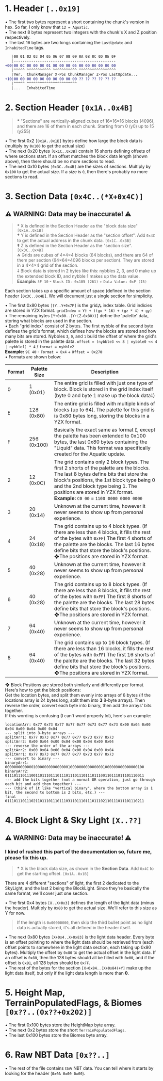 # __**1. Header `[..0x19]`**__  
• The first two bytes represent a short containing the chunk's version in hex. So far, I only know that `12 = Aquatic`.  
• The next 8 bytes represent two integers with the chunk's X and Z position respectively.  
• The last 16 bytes are two longs containing the `LastUpdate` and `InhabitedTime` tags.  
  
```diff
   |00 01 02 03 04 05 06 07 08 09 0A 0B 0C 0D 0E 0F
   |-----------------------------------------------
+00|00 0C 00 00 00 01 00 00 00 05 00 00 00 00 00 00
   |^^^^^ ^^^^^^^^^^^ ^^^^^^^^^^^ ^^^^^^^^^^^^^^^^^
   |Ver.  ChunkManager X-Pos ChunkManager Z-Pos LastUpdate...
+10|00 00 00 00 00 00 00 00 00 00 ?? ?? ?? ?? ?? ??
   |^^^^^ ^^^^^^^^^^^^^^^^^^^^^^^
   |...   InhabitedTime
```  
# __**2. Section Header `[0x1A..0x4B]`**__  
> **\*** "Sections" are vertically-aligned cubes of 16×16×16 blocks (4096), and there are 16 of them in each chunk. Starting from 0 (y0) up to 15 (y255)  
  
• The first 0x2 `[0x1A..0x1B]` bytes define how large the block data is (multiply by `0x100` to get the actual size)  
• The next 0x20 bytes `[0x1C..0x3B]` contain 16 shorts defining offsets of where sections start. If an offset matches the block data length (shown above), then there should be no more sections to read.  
• The next 0x10 bytes `[0x3C..0x4B]` are the sizes of sections. Multiply by `0x100` to get the actual size. If a size is `0`, then there's probably no more sections to read.  
# __**3. Section Data `[0x4C..(*X+0x4C)]`**__  
## ⚠️ **WARNING:** Data may be inaccurate! ⚠️  
> **\*** X is defined in the Section Header as the "block data size" `[0x1A..0x1B]`  
> **†** Y is defined in the Section Header as the "section offset". Add `0x4C` to get the actual address in the chunk data. `[0x1C..0x3B]`  
> **‡** Z is defined in the Section Header as the "section size". `[0x3C..0x4B]`  
> **⁂** Grids are cubes of 4×4×4 blocks (64 blocks), and there are 64 of them per section (64×64=4096 blocks per section). They are stored in a 4×4×4 grid of the section.  
> **⸸** Block data is stored in 2 bytes like this: nybbles 2, 3, and 0 make up the extended block ID, and nybble 1 makes up the data value.  
> **Example:** `5F 10` - `Block ID: 0x105 (261)` + `Data Value: 0xF (15)`  
  
Each section takes up a specific amount of space (defined in the section header `[0x3C..0x4B]`. We will document just a single section for simplicity.  
  
• The first 0x80 bytes `[†Y..Y+0x7F]` is the grid`⁂` index table. Grid indicies are stored in YZX format. `gridIndex = Y† + ((gx * 16) + (gz * 4) + gy)`  
• The remaining bytes `[Y+0x80..(Y+(Z-0x80))]` define the 'palette' data, storing what blocks are used in the section.  
• Each "grid index" consist of 2 bytes. The first nybble of the second byte defines the grid's format, which defines how the blocks are stored and how many bits are stored. Nybbles `3`, `0`, and `1` build the offset of where the grid's palette is stored in the palette data. `offset = (nybble3 << 8 | nybble0 << 4 | nybble1) * 4` / `format = nybble2`  
**Example:** `9C 40` - `Format = 0x4` + `Offset = 0x270`  
• Formats are shown below:  

| Format | Palette Size | Description |
| --- | --- | --- |
| 0 | 1 (0x01) | The entire grid is filled with just one type of block. Block is stored in the grid index itself (byte 0 and byte 1 make up the block data⸸) |
| E | 128 (0x80) | The entire grid is filled with multiple kinds of blocks (up to 64). The palette for this grid is is 0x80 bytes long, storing the blocks in a YZX format.   |
| F | 256 (0x100) | Basically the exact same as format `E`, except the palette has been extended to 0x100 bytes, the last 0x80 bytes containing the "Liquid" data. This format was specifically created for the Aquatic update. |
| 2 | 12 (0x0C) | The grid contains only 2 block types. The first 2 shorts of the palette are the blocks. The last 8 bytes define bits that store the block's positions, the 1st block type being 0 and the 2nd block type being 1. The positions are stored in YZX format. **Example:** `C0 00` = `1100 0000 0000 0000` |
| 3 | 20 (0x14) | Unknown at the current time, however it never seems to show up from personal experience. |
| 4 | 24 (0x18) | The grid contains up to 4 block types. (If there are less than 4 blocks, it fills the rest of the bytes with `0xFF`) The first 4 shorts of the palette are the blocks. The last 16 bytes define bits that store the block's positions. ❖The positions are stored in YZX format. |
| 5 | 40 (0x28) | Unknown at the current time, however it never seems to show up from personal experience. |
| 6 | 40 (0x28) | The grid contains up to 8 block types. (If there are less than 8 blocks, it fills the rest of the bytes with `0xFF`) The first 8 shorts of the palette are the blocks. The last 28 bytes define bits that store the block's positions. ❖The positions are stored in YZX format. |
| 7 | 64 (0x40) | Unknown at the current time, however it never seems to show up from personal experience. |
| 8 | 64 (0x40) | The grid contains up to 16 block types. (If there are less than 16 blocks, it fills the rest of the bytes with `0xFF`) The first 16 shorts of the palette are the blocks. The last 32 bytes define bits that store the block's positions. ❖The positions are stored in YZX format. |  
  
❖ Block Positions are stored both similarly and differently per format. Here's how to get the block positions:  
Get the location bytes, and split them evenly into arrays of 8 bytes (if the locations array is 24 bytes long, split them into **3** 8-byte arrays). Then reverse the order, convert each byte into binary, then add the arrays' bits together.  
If this wording is confusing (I can't word properly lol), here's an example:  
```
locationArr: 0x77 0x73 0x77 0x77 0x77 0x73 0x77 0x73 0x00 0x04 0x00 0x04 0x00 0x04 0x00 0x04
--- split into 8-byte arrays ---
splitArr1: 0x77 0x73 0x77 0x77 0x77 0x73 0x77 0x73
splitArr2: 0x00 0x04 0x00 0x04 0x00 0x04 0x00 0x04
--- reverse the order of the arrays ---
splitArr2: 0x00 0x04 0x00 0x04 0x00 0x04 0x00 0x04
splitArr1: 0x77 0x73 0x77 0x77 0x77 0x73 0x77 0x73
--- convert to binary ---
binaryArr1: 0000000000000100000000000000010000000000000001000000000000000100
binaryArr2: 0111011101110011011101110111011101110111011100110111011101110011
--- add the bits together (not a normal OR operation, just go through each bit and add them together) ---
--- (think of it like "vertical binary", where the bottom array is 1 bit, the second to bottom is 2 bits, etc.) ---
final     : 0111011101110211011101110111031101110111011102110111011101110211
```  
# __**4. Block Light & Sky Light `[X..??]`**__  
## ⚠️ **WARNING:** Data may be inaccurate! ⚠️  
### I kind of rushed this part of the documentation so, future me, please fix this up.
> **\*** X is the block data size, as shown in the **Section Data**. Add `0x4C` to get the starting offset. `[0x1A..0x1B]`  

There are 4 different "sections" of light, the first 2 dedicated to the SkyLight, and the last 2 being the BlockLight. Since they're basically the same format, we'll cover just one section.  

• The first 0x4 bytes `[X..X+0x3]` defines the length of the light data (minus the header). Multiply by `0x80` to get the actual size. We'll refer to this size as Y for now.  
> If the length is `0x00000000`, then skip the third bullet point as no light data is actually stored, it's all defined in the header itself.  
  
• The next 0x80 bytes `[X+0x4..X+0x83]` is the light data header. Every byte is an offset pointing to where the light data should be retrieved from (each offset points to somewhere in the light data section, each taking up 0x80 bytes). Multiply the offset by `0x80` to get the actual offset in the light data. If an offset is `0x80`, then the 128 bytes should all be filled with `0x00`, and if the offset is `0x81`, all 128 bytes should be `0xFF`.  
• The rest of the bytes for the section `[X+0x84..(X+0x84)+Y]` make up the light data itself, but only if the light data length is more than **0**.  
  
# __**5. Height Map, TerrainPopulatedFlags, & Biomes `[0x??..(0x??+0x202)]`**__  
• The first 0x100 bytes store the HeightMap byte array.  
• The next 0x2 bytes store the short `TerrainPopulatedFlags`.  
• The last 0x100 bytes store the Biomes byte array.  
# __**6. Raw NBT Data `[0x??..]`**__  
• The rest of the file contains raw NBT data. You can tell where it starts by looking for the header (`0x0A 0x00 0x00`).  
